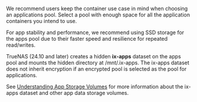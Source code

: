 &NewLine;

We recommend users keep the container use case in mind when choosing an applications pool.
Select a pool with enough space for all the application containers you intend to use.

For app stability and performance, we recommend using SSD storage for the apps pool due to their faster speed and resilience for repeated read/writes.

TrueNAS (24.10 and later) creates a hidden **ix-apps** dataset on the apps pool and mounts the hidden directory at <file>/mnt/.ix-apps</file>.
The ix-apps dataset does not inherit encryption if an encrypted pool is selected as the pool for applications.

See [Understanding App Storage Volumes](/getting-started/app-storage-volumes) for more information about the ix-apps dataset and other app data storage volumes.
